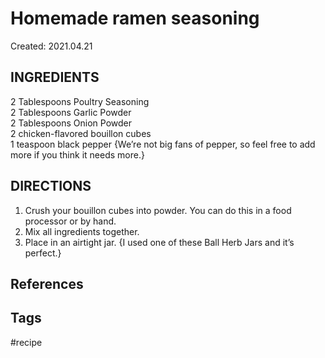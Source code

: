 # Homemade ramen seasoning
Created: 2021.04.21

## INGREDIENTS
2 Tablespoons Poultry Seasoning  
2 Tablespoons Garlic Powder  
2 Tablespoons Onion Powder  
2 chicken-flavored bouillon cubes  
1 teaspoon black pepper {We’re not big fans of pepper, so feel free to add more if you think it needs more.}  

## DIRECTIONS
1. Crush your bouillon cubes into powder. You can do this in a food processor or by hand.  
2. Mix all ingredients together.  
3. Place in an airtight jar. {I used one of these Ball Herb Jars and it’s perfect.}

## References

## Tags
#recipe 